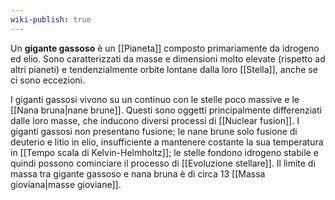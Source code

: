 ```yaml
---
wiki-publish: true
---
```

Un **gigante gassoso** è un [[Pianeta]] composto primariamente da idrogeno ed elio. Sono caratterizzati da masse e dimensioni molto elevate (rispetto ad altri pianeti) e tendenzialmente orbite lontane dalla loro [[Stella]], anche se ci sono eccezioni.

I giganti gassosi vivono su un continuo con le stelle poco massive e le [[Nana bruna|nane brune]]. Questi sono oggetti principalmente differenziati dalle loro masse, che inducono diversi processi di [[Nuclear fusion]]. I giganti gassosi non presentano fusione; le nane brune solo fusione di deuterio e litio in elio, insufficiente a mantenere costante la sua temperatura in [[Tempo scala di Kelvin-Helmholtz]]; le stelle fondono idrogeno stabile e quindi possono cominciare il processo di [[Evoluzione stellare]]. Il limite di massa tra gigante gassoso e nana bruna è di circa 13 [[Massa gioviana|masse gioviane]].